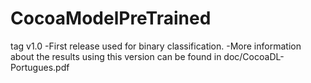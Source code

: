 # CocoaModelPreTrained

tag v1.0
    -First release used for binary classification.
    -More information about the results using this version can be found in doc/CocoaDL-Portugues.pdf
